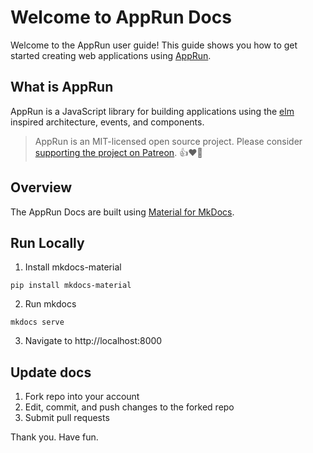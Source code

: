 # Welcome to AppRun Docs

Welcome to the AppRun user guide! This guide shows you how to get started creating web applications using [AppRun](https://github.com/yysun/apprun).

## What is AppRun

AppRun is a JavaScript library for building applications using the [elm](https://guide.elm-lang.org/architecture) inspired architecture, events, and components.
> AppRun is an MIT-licensed open source project. Please consider [supporting the project on Patreon](https://www.patreon.com/apprun). 👍❤️🙏

## Overview
The AppRun Docs are built using [Material for MkDocs](https://squidfunk.github.io/mkdocs-material/).

## Run Locally

1. Install mkdocs-material

```
pip install mkdocs-material
```

2. Run mkdocs

```
mkdocs serve
```

3. Navigate to http://localhost:8000


## Update docs

1. Fork repo into your account
2. Edit, commit, and push changes to the forked repo
2. Submit pull requests


Thank you. Have fun.

